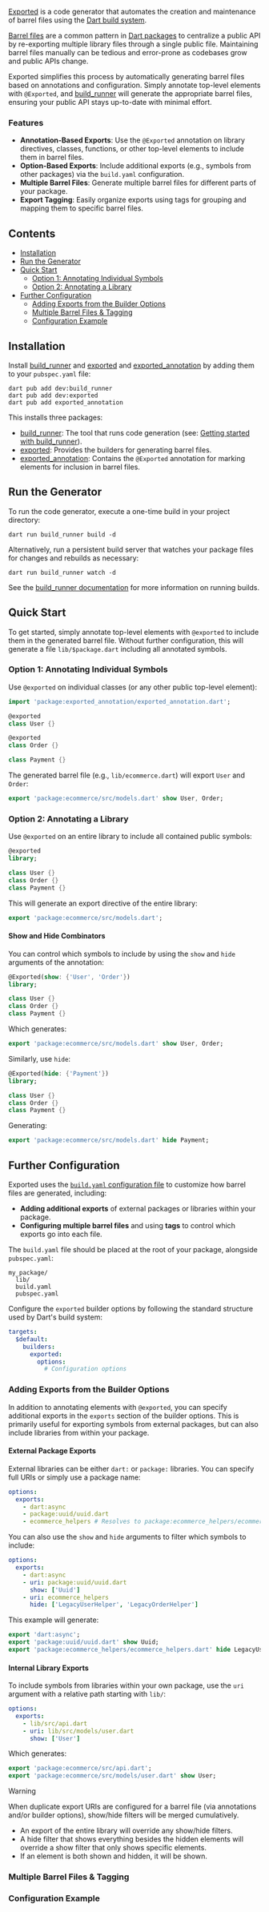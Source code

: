[//]: # (TODO: Add badges - pub, build, coverage, etc.)

[Exported][exported] is a code generator that automates the creation and 
maintenance of barrel files using the [Dart build system][build_system].

[Barrel files][barrel_files] are a common pattern in [Dart packages][packages] 
to centralize a public API by re-exporting multiple library files through a 
single public file. Maintaining barrel files manually can be tedious and 
error-prone as codebases grow and public APIs change.

Exported simplifies this process by automatically generating barrel files based 
on annotations and configuration. Simply annotate top-level elements with
`@Exported`, and [build_runner][build_runner] will generate the appropriate
barrel files, ensuring your public API stays up-to-date with minimal effort. 

### Features

- **Annotation-Based Exports**: Use the `@Exported` annotation on library
  directives, classes, functions, or other top-level elements to include them
  in barrel files.
- **Option-Based Exports**: Include additional exports (e.g., symbols from
  other packages) via the `build.yaml` configuration.
- **Multiple Barrel Files**: Generate multiple barrel files for different parts 
  of your package.
- **Export Tagging**: Easily organize exports using tags for grouping and 
  mapping them to specific barrel files.


## Contents

- [Installation](#installation)
- [Run the Generator](#run-the-generator)
- [Quick Start](#quick-start)
  - [Option 1: Annotating Individual Symbols](#option-1-annotating-individual-symbols)
  - [Option 2: Annotating a Library](#option-2-annotating-a-library)
- [Further Configuration](#further-configuration)
  - [Adding Exports from the Builder Options](#adding-exports-from-the-builder-options)
  - [Multiple Barrel Files & Tagging](#multiple-barrel-files--tagging)
  - [Configuration Example](#configuration-example)


## Installation

Install [build_runner] and [exported] and [exported_annotation] by adding them
to your `pubspec.yaml` file:
```shell
dart pub add dev:build_runner
dart pub add dev:exported
dart pub add exported_annotation
```
This installs three packages:
- [build_runner][build_runner]: The tool that runs code generation (see:
  [Getting started with build_runner][build_runner_getting_started]).
- [exported][exported]: Provides the builders for generating barrel files.
- [exported_annotation][exported_annotation]: Contains the `@Exported` 
  annotation for marking elements for inclusion in barrel files.

  
## Run the Generator

To run the code generator, execute a one-time build in your project directory:
```shell
dart run build_runner build -d
```
Alternatively, run a persistent build server that watches your package files
for changes and rebuilds as necessary:
```shell
dart run build_runner watch -d
```
See the [build_runner documentation][build_runner_docs] for more information on
running builds.


## Quick Start

To get started, simply annotate top-level elements with `@exported` to include
them in the generated barrel file. Without further configuration, this will 
generate a file `lib/$package.dart` including all annotated symbols.

### Option 1: Annotating Individual Symbols

Use `@exported` on individual classes (or any other public top-level element):
```dart
import 'package:exported_annotation/exported_annotation.dart';

@exported
class User {}

@exported
class Order {}

class Payment {}
```
The generated barrel file (e.g., `lib/ecommerce.dart`) will export `User` and
`Order`:
```dart
export 'package:ecommerce/src/models.dart' show User, Order;
```

### Option 2: Annotating a Library

Use `@exported` on an entire library to include all contained public symbols:
```dart
@exported
library;

class User {}
class Order {}
class Payment {}
```
This will generate an export directive of the entire library:
```dart
export 'package:ecommerce/src/models.dart';
```

#### Show and Hide Combinators

You can control which symbols to include by using the `show` and `hide`
arguments of the annotation:
```dart
@Exported(show: {'User', 'Order'})
library;

class User {}
class Order {}
class Payment {}
```
Which generates:
```dart
export 'package:ecommerce/src/models.dart' show User, Order;
```
Similarly, use `hide`:
```dart
@Exported(hide: {'Payment'})
library;

class User {}
class Order {}
class Payment {}
```
Generating:
```dart
export 'package:ecommerce/src/models.dart' hide Payment;
```

## Further Configuration

Exported uses the [`build.yaml` configuration file][build_yaml] to customize
how barrel files are generated, including:
- **Adding additional exports** of external packages or libraries within your 
  package.
- **Configuring multiple barrel files** and using **tags** to control which
  exports go into each file.

The `build.yaml` file should be placed at the root of your package, alongside
`pubspec.yaml`:
```
my_package/
  lib/
  build.yaml
  pubspec.yaml
```
Configure the `exported` builder options by following the standard structure
used by Dart's build system:
```yaml
targets:
  $default:
    builders:
      exported:
        options:
          # Configuration options
```


### Adding Exports from the Builder Options

In addition to annotating elements with `@exported`, you can specify additional
exports in the `exports` section of the builder options. This is primarily
useful for exporting symbols from external packages, but can also include
libraries from within your package.

#### External Package Exports

External libraries can be either `dart:` or `package:` libraries. You can
specify full URIs or simply use a package name:
```yaml
options:
  exports:
    - dart:async
    - package:uuid/uuid.dart
    - ecommerce_helpers # Resolves to package:ecommerce_helpers/ecommerce_helpers.dart
```
You can also use the `show` and `hide` arguments to filter which symbols to
include:
```yaml
options:
  exports:
    - dart:async
    - uri: package:uuid/uuid.dart
      show: ['Uuid']
    - uri: ecommerce_helpers
      hide: ['LegacyUserHelper', 'LegacyOrderHelper']
```
This example will generate:
```dart
export 'dart:async';
export 'package:uuid/uuid.dart' show Uuid;
export 'package:ecommerce_helpers/ecommerce_helpers.dart' hide LegacyUserHelper, LegacyOrderHelper;
```

#### Internal Library Exports

To include symbols from libraries within your own package, use the `uri`
argument with a relative path starting with `lib/`:
```yaml
options:
  exports:
    - lib/src/api.dart
    - uri: lib/src/models/user.dart
      show: ['User']
```
Which generates:
```dart
export 'package:ecommerce/src/api.dart';
export 'package:ecommerce/src/models/user.dart' show User;
```

> [!WARNING]
> When duplicate export URIs are configured for a barrel file (via annotations
> and/or builder options), show/hide filters will be merged cumulatively.
> - An export of the entire library will override any show/hide filters.
> - A hide filter that shows everything besides the hidden elements will
>   override a show filter that only shows specific elements.
> - If an element is both shown and hidden, it will be shown.

### Multiple Barrel Files & Tagging

[//]: # (Explain how to configure multiple barrel files using tags.)

[//]: # (Demonstrate how to assign different exports to specific barrel files)
[//]: # (using tags.)

[//]: # (Provide an example of a build.yaml configuration with multiple barrel )
[//]: # (files and their corresponding tags.)


### Configuration Example

[//]: # (Provide a complete example of a build.yaml configuration file, including)
[//]: # (multiple barrel files, tagging, and external package exports. This will)
[//]: # (give users a clear template to work with.)


[barrel_files]: https://engineering.verygood.ventures/architecture/barrel_files/
[build_runner]: https://pub.dev/packages/build_runner
[build_runner_docs]: https://pub.dev/packages/build_runner#docs
[build_runner_getting_started]: https://github.com/dart-lang/build/blob/master/docs/getting_started.md
[build_system]: https://github.com/dart-lang/build
[build_yaml]: https://github.com/dart-lang/build/blob/master/docs/build_yaml_format.md
[exported]: https://pub.dev/packages/exported
[exported_annotation]: https://pub.dev/packages/exported_annotation
[packages]: https://dart.dev/tools/pub/packages



[//]: # (## Usage)
[//]: # ()
[//]: # (A deeper dive into tagging, multiple barrel files, and additional exports.)
[//]: # ()
[//]: # (## Contributing)
[//]: # ()
[//]: # (How others can contribute to the project.)
[//]: # ()